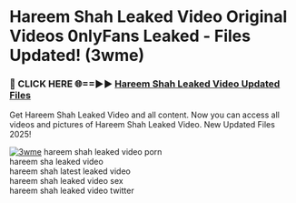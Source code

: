 # Hareem Shah Leaked Video Original Videos 0nlyFans Leaked - Files Updated! (3wme)

<h3>🔴 CLICK HERE 🌐==►► <a href="https://tinyurl.com/3hn5wdd3" rel="nofollow">Hareem Shah Leaked Video Updated Files</a></h3>

Get Hareem Shah Leaked Video and all content. Now you can access all videos and pictures of Hareem Shah Leaked Video. New Updated Files 2025!

[![3wme](https://i.imgur.com/4HnBqBT.gif)](https://tinyurl.com/3hn5wdd3)
hareem shah leaked video porn<br>
hareem sha leaked video<br>
hareem shah latest leaked video<br>
hareem shah leaked video sex<br>
hareem shah leaked video twitter